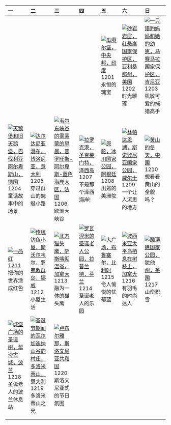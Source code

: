 | 一                                                                                                                                                                                                  | 二                                                                                                                                                                                                         | 三                                                                                                                                                                                                                 | 四                                                                                                                                                                                         | 五                                                                                                                                                                                             | 六                                                                                                                                                                                                                       | 日                                                                                                                                                                                                |
|:---------------------------------------------------------------------------------------------------------------------------------------------------------------------------------------------------|:----------------------------------------------------------------------------------------------------------------------------------------------------------------------------------------------------------|:------------------------------------------------------------------------------------------------------------------------------------------------------------------------------------------------------------------|:------------------------------------------------------------------------------------------------------------------------------------------------------------------------------------------|:----------------------------------------------------------------------------------------------------------------------------------------------------------------------------------------------|:------------------------------------------------------------------------------------------------------------------------------------------------------------------------------------------------------------------------|:-------------------------------------------------------------------------------------------------------------------------------------------------------------------------------------------------|
|                                                                                                                                                                                                    |                                                                                                                                                                                                           |                                                                                                                                                                                                                   |                                                                                                                                                                                           | [![](https://www.bing.com/th?id=OHR.GwaliorFortMP_ZH-CN3300432281_320x240.jpg '瓜廖尔堡，中央邦，印度')](https://www.bing.com/th?id=OHR.GwaliorFortMP_ZH-CN3300432281_UHD.jpg)<br>1201<br>永恒的瑰宝          | [![](https://www.bing.com/th?id=OHR.VermilionCliffs_ZH-CN3945784250_320x240.jpg '砂岩岩层，红悬崖国家保护区，亚利桑那州，美国')](https://www.bing.com/th?id=OHR.VermilionCliffs_ZH-CN3945784250_UHD.jpg)<br>1202<br>时光雕琢                      | [![](https://www.bing.com/th?id=OHR.CheetahDay_ZH-CN5114530695_320x240.jpg '一只猎豹妈妈和她的幼崽，马赛马拉国家保护区，肯尼亚')](https://www.bing.com/th?id=OHR.CheetahDay_ZH-CN5114530695_UHD.jpg)<br>1203<br>机敏可爱的捕猎高手 |
| [![](https://www.bing.com/th?id=OHR.AlpsCastles_ZH-CN5078013932_320x240.jpg '天鹅堡和旧天鹅堡，巴伐利亚阿尔卑斯山，德国')](https://www.bing.com/th?id=OHR.AlpsCastles_ZH-CN5078013932_UHD.jpg)<br>1204<br>童话故事中的场景      | [![](https://www.bing.com/th?id=OHR.DardagnaWaterfalls_ZH-CN5613123621_320x240.jpg '达尔达尼亚瀑布，博洛尼亚，意大利')](https://www.bing.com/th?id=OHR.DardagnaWaterfalls_ZH-CN5613123621_UHD.jpg)<br>1205<br>穿过群山的蜿蜒小路   | [![](https://www.bing.com/th?id=OHR.GrandCanyonVerdon_ZH-CN6025902720_320x240.jpg '韦尔东峡谷的雾蒙蒙的早晨，普罗旺斯-阿尔卑斯-蓝色海岸大区，法国')](https://www.bing.com/th?id=OHR.GrandCanyonVerdon_ZH-CN6025902720_UHD.jpg)<br>1206<br>欧洲大峡谷 | [![](https://www.bing.com/th?id=OHR.JerseyIsland_ZH-CN6224973235_320x240.jpg '拉罗克港，圣克莱门特，泽西岛')](https://www.bing.com/th?id=OHR.JerseyIsland_ZH-CN6224973235_UHD.jpg)<br>1207<br>不是那个泽西海岸! | [![](https://www.bing.com/th?id=OHR.PatagoniaGuanaco_ZH-CN6438038982_320x240.jpg '原驼，冰川国家公园，阿根廷')](https://www.bing.com/th?id=OHR.PatagoniaGuanaco_ZH-CN6438038982_UHD.jpg)<br>1208<br>出逃的美洲鸵 | [![](https://www.bing.com/th?id=OHR.LlanberisSnowdoniaSunset_ZH-CN6682238671_320x240.jpg '林帕达恩湖，斯诺登尼亚国家公园， 威尔士')](https://www.bing.com/th?id=OHR.LlanberisSnowdoniaSunset_ZH-CN6682238671_UHD.jpg)<br>1209<br>一个让人沉思的地方 | [![](https://www.bing.com/th?id=OHR.MountainDayChina_ZH-CN6894169616_320x240.jpg '黄山的冬天，中国')](https://www.bing.com/th?id=OHR.MountainDayChina_ZH-CN6894169616_UHD.jpg)<br>1210<br>想看看黄山的全貌吗？     |
| [![](https://www.bing.com/th?id=OHR.Poinsettia_ZH-CN7255902344_320x240.jpg '一品红')](https://www.bing.com/th?id=OHR.Poinsettia_ZH-CN7255902344_UHD.jpg)<br>1211<br>把你的世界涂成红色                         | [![](https://www.bing.com/th?id=OHR.LofotenRorbu_ZH-CN7790383976_320x240.jpg '传统钓鱼小屋，斯沃尔韦尔，罗弗敦群岛，挪威')](https://www.bing.com/th?id=OHR.LofotenRorbu_ZH-CN7790383976_UHD.jpg)<br>1212<br>小屋生活               | [![](https://www.bing.com/th?id=OHR.BorealOwl_ZH-CN7957240111_320x240.jpg '北方猫头鹰，萨斯喀彻温省，加拿大')](https://www.bing.com/th?id=OHR.BorealOwl_ZH-CN7957240111_UHD.jpg)<br>1213<br>融为一体的猫头鹰                              | [![](https://www.bing.com/th?id=OHR.SantaPark_ZH-CN7444715899_320x240.jpg '罗瓦涅米的圣诞老人公园，拉普兰德，芬兰')](https://www.bing.com/th?id=OHR.SantaPark_ZH-CN7444715899_UHD.jpg)<br>1214<br>圣诞老人的乐园    | [![](https://www.bing.com/th?id=OHR.GrandPlaceXmas_ZH-CN8299342316_320x240.jpg '大广场，布鲁塞尔，比利时')](https://www.bing.com/th?id=OHR.GrandPlaceXmas_ZH-CN8299342316_UHD.jpg)<br>1215<br>令人愉悦的忧郁蓝    | [![](https://www.bing.com/th?id=OHR.WinterWaxwings_ZH-CN9274297835_320x240.jpg '波西米亚太平鸟栖息在树枝上，加拿大')](https://www.bing.com/th?id=OHR.WinterWaxwings_ZH-CN9274297835_UHD.jpg)<br>1216<br>有羽毛的时尚达人                         | [![](https://www.bing.com/th?id=OHR.CapitolReefSnow_ZH-CN0085775882_320x240.jpg '圆顶礁国家公园，犹他州，美国')](https://www.bing.com/th?id=OHR.CapitolReefSnow_ZH-CN0085775882_UHD.jpg)<br>1217<br>山峦积雪       |
| [![](https://www.bing.com/th?id=OHR.WarsawChristmas_ZH-CN0949732911_320x240.jpg '城堡广场的圣诞树，华沙古城，波兰')](https://www.bing.com/th?id=OHR.WarsawChristmas_ZH-CN0949732911_UHD.jpg)<br>1218<br>圣诞老人的波兰休息站 | [![](https://www.bing.com/th?id=OHR.ValGardenaItaly_ZH-CN2405437494_320x240.jpg '圣诞节期间的瓦尔加迪纳山谷的村庄，多洛米蒂山，意大利')](https://www.bing.com/th?id=OHR.ValGardenaItaly_ZH-CN2405437494_UHD.jpg)<br>1219<br>多洛米蒂山之光 | [![](https://www.bing.com/th?id=OHR.LjubljanaLights_ZH-CN3179297953_320x240.jpg '卢布尔雅那，斯洛文尼亚共和国')](https://www.bing.com/th?id=OHR.LjubljanaLights_ZH-CN3179297953_UHD.jpg)<br>1220<br>斯洛文尼亚式的节日氛围                 |                                                                                                                                                                                           |                                                                                                                                                                                               |                                                                                                                                                                                                                         |                                                                                                                                                                                                  |
|                                                                                                                                                                                                    |                                                                                                                                                                                                           |                                                                                                                                                                                                                   |                                                                                                                                                                                           |                                                                                                                                                                                               |                                                                                                                                                                                                                         |                                                                                                                                                                                                  |
|                                                                                                                                                                                                    |                                                                                                                                                                                                           |                                                                                                                                                                                                                   |                                                                                                                                                                                           |                                                                                                                                                                                               |                                                                                                                                                                                                                         |                                                                                                                                                                                                  |